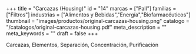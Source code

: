 +++
title = "Carcazas (Housing)"
id = "14"
marcas = ["Pall"]
familias = ["Filtros"]
industrias = ["Alimentos y Bebidas","Energía","Biofarmacéuticos"]
thumbnail = "images/productos/original-carcazas-housing.png"
catalogo = "/catalogos/original-carcazas-housing.pdf"
meta_description = ""
meta_keywords = ""
draft = false
+++
<p>Carcazas, Elementos, Separación, Concentración, Purificación</p>